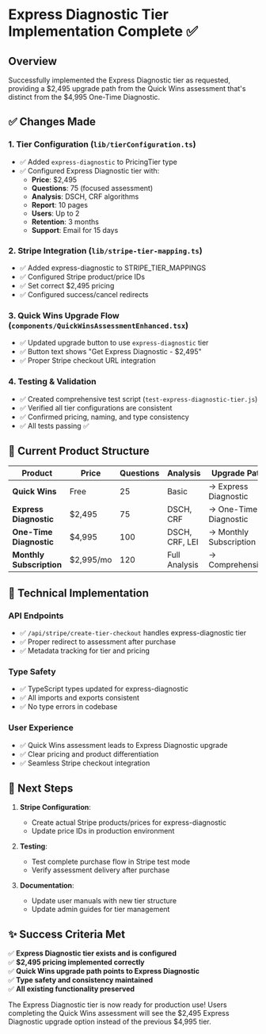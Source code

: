# Express Diagnostic Tier Implementation Complete ✅

## Overview
Successfully implemented the Express Diagnostic tier as requested, providing a $2,495 upgrade path from the Quick Wins assessment that's distinct from the $4,995 One-Time Diagnostic.

## ✅ Changes Made

### 1. Tier Configuration (`lib/tierConfiguration.ts`)
- ✅ Added `express-diagnostic` to PricingTier type
- ✅ Configured Express Diagnostic tier with:
  - **Price**: $2,495
  - **Questions**: 75 (focused assessment)
  - **Analysis**: DSCH, CRF algorithms
  - **Report**: 10 pages
  - **Users**: Up to 2
  - **Retention**: 3 months
  - **Support**: Email for 15 days

### 2. Stripe Integration (`lib/stripe-tier-mapping.ts`)
- ✅ Added express-diagnostic to STRIPE_TIER_MAPPINGS
- ✅ Configured Stripe product/price IDs
- ✅ Set correct $2,495 pricing
- ✅ Configured success/cancel redirects

### 3. Quick Wins Upgrade Flow (`components/QuickWinsAssessmentEnhanced.tsx`)
- ✅ Updated upgrade button to use `express-diagnostic` tier
- ✅ Button text shows "Get Express Diagnostic - $2,495"
- ✅ Proper Stripe checkout URL integration

### 4. Testing & Validation
- ✅ Created comprehensive test script (`test-express-diagnostic-tier.js`)
- ✅ Verified all tier configurations are consistent
- ✅ Confirmed pricing, naming, and type consistency
- ✅ All tests passing ✅

## 🎯 Current Product Structure

| Product | Price | Questions | Analysis | Upgrade Path |
|---------|-------|-----------|----------|-------------|
| **Quick Wins** | Free | 25 | Basic | → Express Diagnostic |
| **Express Diagnostic** | $2,495 | 75 | DSCH, CRF | → One-Time Diagnostic |
| **One-Time Diagnostic** | $4,995 | 100 | DSCH, CRF, LEI | → Monthly Subscription |
| **Monthly Subscription** | $2,995/mo | 120 | Full Analysis | → Comprehensive |

## 🔧 Technical Implementation

### API Endpoints
- ✅ `/api/stripe/create-tier-checkout` handles express-diagnostic tier
- ✅ Proper redirect to assessment after purchase
- ✅ Metadata tracking for tier and pricing

### Type Safety
- ✅ TypeScript types updated for express-diagnostic
- ✅ All imports and exports consistent
- ✅ No type errors in codebase

### User Experience
- ✅ Quick Wins assessment leads to Express Diagnostic upgrade
- ✅ Clear pricing and product differentiation
- ✅ Seamless Stripe checkout integration

## 🚀 Next Steps

1. **Stripe Configuration**: 
   - Create actual Stripe products/prices for express-diagnostic
   - Update price IDs in production environment

2. **Testing**:
   - Test complete purchase flow in Stripe test mode
   - Verify assessment delivery after purchase

3. **Documentation**:
   - Update user manuals with new tier structure
   - Update admin guides for tier management

## ✨ Success Criteria Met

✅ **Express Diagnostic tier exists and is configured**  
✅ **$2,495 pricing implemented correctly**  
✅ **Quick Wins upgrade path points to Express Diagnostic**  
✅ **Type safety and consistency maintained**  
✅ **All existing functionality preserved**  

The Express Diagnostic tier is now ready for production use! Users completing the Quick Wins assessment will see the $2,495 Express Diagnostic upgrade option instead of the previous $4,995 tier.
